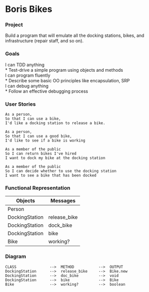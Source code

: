 # Boris Bikes

### Project

Build a program that will emulate all the docking stations, bikes, and infrastructure (repair staff, and so on).

### Goals

<dl>
  <dt>I can TDD anything</dt>
  * Test-drive a simple program using objects and methods
  <dt>I can program fluently</dt>
  * Describe some basic OO principles like encapsulation, SRP
  <dt>I can debug anything</dt>
  * Follow an effective debugging process

### User Stories

```
As a person,
So that I can use a bike,
I'd like a docking station to release a bike.
```

```
As a person,
So that I can use a good bike,
I'd like to see if a bike is working
```

```
As a member of the public
So I can return bikes I've hired
I want to dock my bike at the docking station
```

```
As a member of the public
So I can decide whether to use the docking station
I want to see a bike that has been docked
```

### Functional Representation

Objects  | Messages
------------- | -------------
Person  |
DockingStation  | release_bike
DockingStation  | dock_bike
DockingStation  | bike
Bike  | working?

### Diagram

```
CLASS               -->  METHOD           -->  OUTPUT
DockingStation      -->  release_bike     -->  Bike.new
DockingStation      -->  doc_bike         -->  void
DockingStation      -->  bike             -->  Bike
Bike                -->  working?         -->  boolean
```

